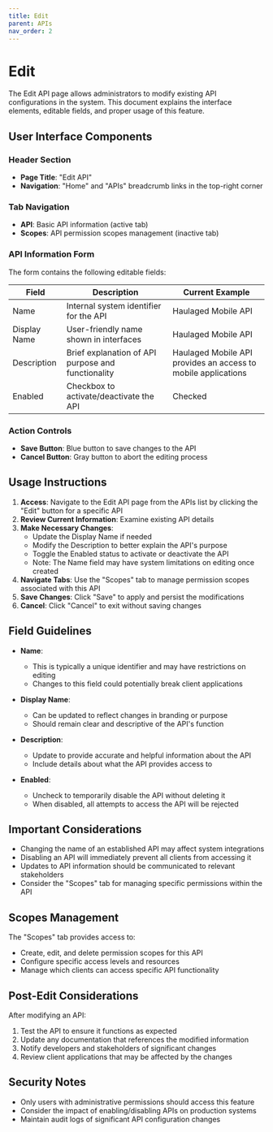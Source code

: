 ```yaml
---
title: Edit
parent: APIs
nav_order: 2
---
```


# Edit

The Edit API page allows administrators to modify existing API configurations in the system. This document explains the interface elements, editable fields, and proper usage of this feature.

## User Interface Components

### Header Section
- **Page Title**: "Edit API"
- **Navigation**: "Home" and "APIs" breadcrumb links in the top-right corner

### Tab Navigation
- **API**: Basic API information (active tab)
- **Scopes**: API permission scopes management (inactive tab)

### API Information Form
The form contains the following editable fields:

| Field | Description | Current Example |
|-------|-------------|-----------------|
| Name | Internal system identifier for the API | Haulaged Mobile API |
| Display Name | User-friendly name shown in interfaces | Haulaged Mobile API |
| Description | Brief explanation of API purpose and functionality | Haulaged Mobile API provides an access to mobile applications |
| Enabled | Checkbox to activate/deactivate the API | Checked |

### Action Controls
- **Save Button**: Blue button to save changes to the API
- **Cancel Button**: Gray button to abort the editing process

## Usage Instructions

1. **Access**: Navigate to the Edit API page from the APIs list by clicking the "Edit" button for a specific API
2. **Review Current Information**: Examine existing API details
3. **Make Necessary Changes**:
   - Update the Display Name if needed
   - Modify the Description to better explain the API's purpose
   - Toggle the Enabled status to activate or deactivate the API
   - Note: The Name field may have system limitations on editing once created
4. **Navigate Tabs**: Use the "Scopes" tab to manage permission scopes associated with this API
5. **Save Changes**: Click "Save" to apply and persist the modifications
6. **Cancel**: Click "Cancel" to exit without saving changes

## Field Guidelines

- **Name**: 
  - This is typically a unique identifier and may have restrictions on editing
  - Changes to this field could potentially break client applications
  
- **Display Name**:
  - Can be updated to reflect changes in branding or purpose
  - Should remain clear and descriptive of the API's function
  
- **Description**:
  - Update to provide accurate and helpful information about the API
  - Include details about what the API provides access to
  
- **Enabled**:
  - Uncheck to temporarily disable the API without deleting it
  - When disabled, all attempts to access the API will be rejected

## Important Considerations

- Changing the name of an established API may affect system integrations
- Disabling an API will immediately prevent all clients from accessing it
- Updates to API information should be communicated to relevant stakeholders
- Consider the "Scopes" tab for managing specific permissions within the API

## Scopes Management

The "Scopes" tab provides access to:
- Create, edit, and delete permission scopes for this API
- Configure specific access levels and resources
- Manage which clients can access specific API functionality

## Post-Edit Considerations

After modifying an API:
1. Test the API to ensure it functions as expected
2. Update any documentation that references the modified information
3. Notify developers and stakeholders of significant changes
4. Review client applications that may be affected by the changes

## Security Notes

- Only users with administrative permissions should access this feature
- Consider the impact of enabling/disabling APIs on production systems
- Maintain audit logs of significant API configuration changes